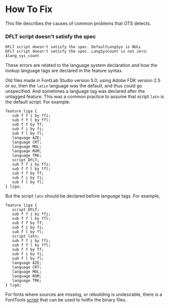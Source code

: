 # How To Fix

This file describes the causes of common problems that OTS detects. 

### DFLT script doesn't satisfy the spec

    DFLT script doesn't satisfy the spec. DefaultLangSys is NULL
    DFLT script doesn't satisfy the spec. LangSysCount is not zero: $lang_sys_count

These errors are related to the language system declaration and how the lookup language tags are declared in the feature syntax.

Old files made in FontLab Studio version 5.0, using Adobe FDK version 2.5 or so, then the `latin` language was the default, and thus could go unspecified. 
And sometimes a language tag was declared after the untagged feature.
This was a common practice to assume that script `latn` is the default script. 
For example:

```
feature liga {
   sub f f i by ffi;
   sub f f l by ffl;
   sub f f by ff;
   sub f i by fi;
   sub f l by fl;
   language AZE;
   language CRT;
   language MOL;
   language ROM;
   language TRK;
   script DFLT;
   sub f f i by ffi;
   sub f f l by ffl;
   sub f f by ff;
   sub f i by fi;
   sub f l by fl;
} liga;
```

But the script `latn` should be declared before language tags. 
For example,

```
feature liga {
   script DFLT;
   sub f f i by ffi;
   sub f f l by ffl;
   sub f f by ff;
   sub f i by fi;
   sub f l by fl;
   script latn;
   sub f f i by ffi;
   sub f f l by ffl;
   sub f f by ff;
   sub f i by fi;
   sub f l by fl;
   language AZE;
   language CRT;
   language MOL;
   language ROM;
   language TRK;
} liga;
```

For fonts where sources are missing, or rebuilding is undesirable, there is a FontTools [script](https://github.com/fonttools/fonttools/blob/master/Snippets/fix-dflt-langsys.py) that can be used to hotfix the binary files.
